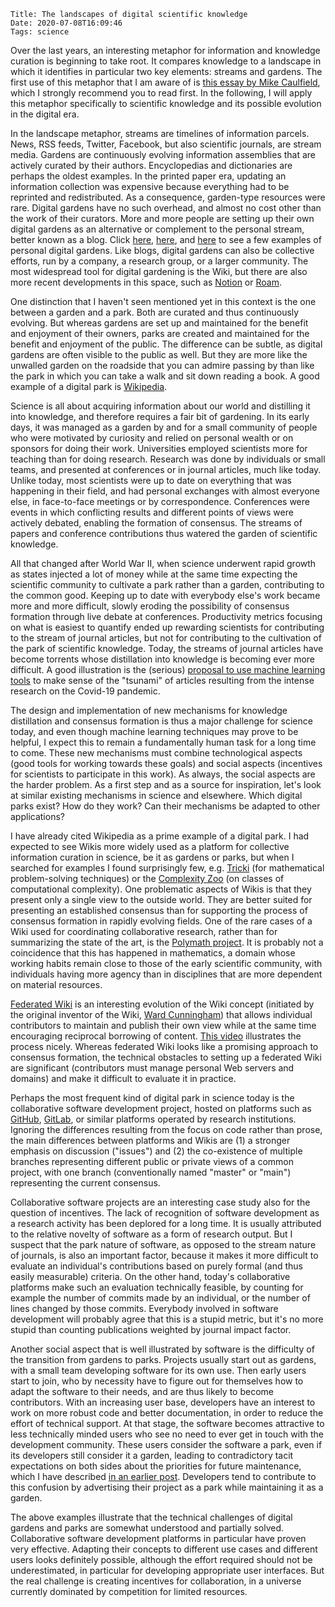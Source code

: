     Title: The landscapes of digital scientific knowledge
    Date: 2020-07-08T16:09:46
    Tags: science

Over the last years, an interesting metaphor for information and knowledge curation is beginning to take root. It compares knowledge to a landscape in which it identifies in particular two key elements: streams and gardens. The first use of this metaphor that I am aware of is [this essay by Mike Caulfield](https://hapgood.us/2015/10/17/the-garden-and-the-stream-a-technopastoral/), which I strongly recommend you to read first. In the following, I will apply this metaphor specifically to scientific knowledge and its possible evolution in the digital era.

<!-- more -->

In the landscape metaphor, streams are timelines of information parcels. News, RSS feeds, Twitter, Facebook, but also scientific journals, are stream media. Gardens are continuously evolving information assemblies that are actively curated by their authors. Encyclopedias and dictionaries are perhaps the oldest examples. In the printed paper era, updating an information collection was expensive because everything had to be reprinted and redistributed. As a consequence, garden-type resources were rare. Digital gardens have no such overhead, and almost no cost other than the work of their curators. More and more people are setting up their own digital gardens as an alternative or complement to the personal stream, better known as a blog. Click [here](https://joelhooks.com/digital-garden), [here](https://tomcritchlow.com/blogchains/digital-gardens/), and [here](https://www.christopherbiscardi.com/what-is-a-digital-garden) to see a few examples of personal digital gardens. Like blogs, digital gardens can also be collective efforts, run by a company, a research group, or a larger community. The most widespread tool for digital gardening is the Wiki, but there are also more recent developments in this space, such as [Notion](https://www.notion.so/) or [Roam](https://roamresearch.com/).

One distinction that I haven't seen mentioned yet in this context is the one between a garden and a park. Both are curated and thus continuously evolving. But whereas gardens are set up and maintained for the benefit and enjoyment of their owners, parks are created and maintained for the benefit and enjoyment of the public. The difference can be subtle, as digital gardens are often visible to the public as well. But they are more like the unwalled garden on the roadside that you can admire passing by than like the park in which you can take a walk and sit down reading a book. A good example of a digital park is [Wikipedia](https://www.wikipedia.org/).

Science is all about acquiring information about our world and distilling it into knowledge, and therefore requires a fair bit of gardening. In its early days, it was managed as a garden by and for a small community of people who were motivated by curiosity and relied on personal wealth or on sponsors for doing their work. Universities employed scientists more for teaching than for doing research. Research was done by individuals or small teams, and presented at conferences or in journal articles, much like today. Unlike today, most scientists were up to date on everything that was happening in their field, and had personal exchanges with almost everyone else, in face-to-face meetings or by correspondence. Conferences were events in which conflicting results and different points of views were actively debated, enabling the formation of consensus. The streams of papers and conference contributions thus watered the garden of scientific knowledge.

All that changed after World War II, when science underwent rapid growth as states injected a lot of money while at the same time expecting the scientific community to cultivate a park rather than a garden, contributing to the common good. Keeping up to date with everybody else's work became more and more difficult, slowly eroding the possibility of consensus formation through live debate at conferences. Productivity metrics focusing on what is easiest to quantify ended up rewarding scientists for contributing to the stream of journal articles, but not for contributing to the cultivation of the park of scientific knowledge. Today, the streams of journal articles have become torrents whose distillation into knowledge is becoming ever more difficult. A good illustration is the (serious) [proposal to use machine learning tools](https://science.sciencemag.org/content/368/6494/924.full) to make sense of the "tsunami" of articles resulting from the intense research on the Covid-19 pandemic.

The design and implementation of new mechanisms for knowledge distillation and consensus formation is thus a major challenge for science today, and even though machine learning techniques may prove to be helpful, I expect this to remain a fundamentally human task for a long time to come. These new mechanisms must combine technological aspects (good tools for working towards these goals) and social aspects (incentives for scientists to participate in this work). As always, the social aspects are the harder problem. As a first step and as a source for inspiration, let's look at similar existing mechanisms in science and elsewhere. Which digital parks exist? How do they work? Can their mechanisms be adapted to other applications?

I have already cited Wikipedia as a prime example of a digital park. I had expected to see Wikis more widely used as a platform for collective information curation in science, be it as gardens or parks, but when I searched for examples I found surprisingly few, e.g. [Tricki](http://www.tricki.org/) (for mathematical problem-solving techniques) or the [Complexity Zoo](https://complexityzoo.uwaterloo.ca/Complexity_Zoo) (on classes of computational complexity). One problematic aspects of Wikis is that they present only a single view to the outside world. They are better suited for presenting an established consensus than for supporting the process of consensus formation in rapidly evolving fields. One of the rare cases of a Wiki used for coordinating collaborative research, rather than for summarizing the state of the art, is the [Polymath project](https://asone.ai/polymath/index.php). It is probably not a coincidence that this has happened in mathematics, a domain whose working habits remain close to those of the early scientific community, with individuals having more agency than in disciplines that are more dependent on material resources.

[Federated Wiki](http://fed.wiki.org/) is an interesting evolution of the Wiki concept (initiated by the original inventor of the Wiki, [Ward Cunningham](https://twitter.com/WardCunningham)) that allows individual contributors to maintain and publish their own view while at the same time encouraging reciprocal borrowing of content. [This video](https://www.youtube.com/watch?time_continue=111&v=2Gi9SRsRrE4) illustrates the process nicely. Whereas federated Wiki looks like a promising approach to consensus formation, the technical obstacles to setting up a federated Wiki are significant (contributors must manage personal Web servers and domains) and make it difficult to evaluate it in practice.

Perhaps the most frequent kind of digital park in science today is the collaborative software development project, hosted on platforms such as [GitHub](https://github.com/), [GitLab](https://gitlab.com/), or similar platforms operated by research institutions. Ignoring the differences resulting from the focus on code rather than prose, the main differences between platforms and Wikis are (1) a stronger emphasis on discussion ("issues") and (2) the co-existence of multiple branches representing different public or private views of a common project, with one branch (conventionally named "master" or "main") representing the current consensus.

Collaborative software projects are an interesting case study also for the question of incentives. The lack of recognition of software development as a research activity has been deplored for a long time. It is usually attributed to the relative novelty of software as a form of research output. But I suspect that the park nature of software, as opposed to the stream nature of journals, is also an important factor, because it makes it more difficult to evaluate an individual's contributions based on purely formal (and thus easily measurable) criteria. On the other hand, today's collaborative platforms make such an evaluation technically feasible, by counting for example the number of commits made by an individual, or the number of lines changed by those commits. Everybody involved in software development will probably agree that this is a stupid metric, but it's no more stupid than counting publications weighted by journal impact factor.

Another social aspect that is well illustrated by software is the difficulty of the transition from gardens to parks. Projects usually start out as gardens, with a small team developing software for its own use. Then early users start to join, who by necessity have to figure out for themselves how to adapt the software to their needs, and are thus likely to become contributors. With an increasing user base, developers have an interest to work on more robust code and better documentation, in order to reduce the effort of technical support. At that stage, the software becomes attractive to less technically minded users who see no need to ever get in touch with the development community. These users consider the software a park, even if its developers still consider it a garden, leading to contradictory tacit expectations on both sides about the priorities for future maintenance, which I have described [in an earlier post](https://blog.khinsen.net/posts/2020/02/26/the-rise-of-community-owned-monopolies/). Developers tend to contribute to this confusion by advertising their project as a park while maintaining it as a garden.

The above examples illustrate that the technical challenges of digital gardens and parks are somewhat understood and partially solved. Collaborative software development platforms in particular have proven very effective. Adapting their concepts to different use cases and different users looks definitely possible, although the effort required should not be underestimated, in particular for developing appropriate user interfaces. But the real challenge is creating incentives for collaboration, in a universe currently dominated by competition for limited resources.
